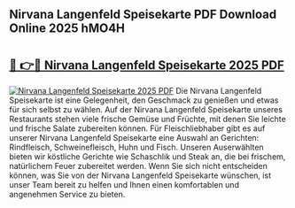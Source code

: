## Nirvana Langenfeld Speisekarte PDF Download Online 2025 hMO4H

# <h2><a href="http://gcd809.nevu.top/?p=Nirvana+Langenfeld+Speisekarte">🔗 👉🔴 Nirvana Langenfeld Speisekarte 2025 PDF</a></h2>

[![Nirvana Langenfeld Speisekarte 2025 PDF](https://i.imgur.com/dBaPXMq.png)](http://gcd809.nevu.top/?p=Nirvana+Langenfeld+Speisekarte)
Die Nirvana Langenfeld Speisekarte ist eine Gelegenheit, den Geschmack zu genießen und etwas für sich selbst zu wählen. Auf der Nirvana Langenfeld Speisekarte unseres Restaurants stehen viele frische Gemüse und Früchte, mit denen Sie leichte und frische Salate zubereiten können. Für Fleischliebhaber gibt es auf unserer Nirvana Langenfeld Speisekarte eine Auswahl an Gerichten: Rindfleisch, Schweinefleisch, Huhn und Fisch. Unseren Auserwählten bieten wir köstliche Gerichte wie Schaschlik und Steak an, die bei frischem, natürlichem Feuer zubereitet werden. Wenn Sie sich nicht entscheiden können, was Sie von der Nirvana Langenfeld Speisekarte wünschen, ist unser Team bereit zu helfen und Ihnen einen komfortablen und angenehmen Service zu bieten.

